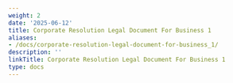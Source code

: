 ```yaml
---
weight: 2
date: '2025-06-12'
title: Corporate Resolution Legal Document For Business 1
aliases:
- /docs/corporate-resolution-legal-document-for-business_1/
description: ''
linkTitle: Corporate Resolution Legal Document For Business 1
type: docs
---
```


